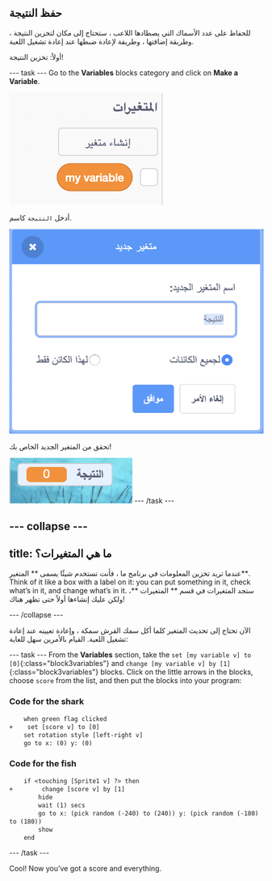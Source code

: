 ## حفظ النتيجة

للحفاظ على عدد الأسماك التي يصطادها اللاعب ، ستحتاج إلى مكان لتخزين النتيجة ، وطريقة إضافتها ، وطريقة لإعادة ضبطها عند إعادة تشغيل اللعبة.

أولاً: تخزين النتيجة!

\--- task \--- Go to the **Variables** blocks category and click on **Make a Variable**.

![](images/catch5.png)

أدخل ` النتيجة ` كاسم.

![](images/catch6.png)

تحقق من المتغير الجديد الخاص بك!

![The Score variable is displayed on the stage](images/scoreVariableStage.png) \--- /task \---

## \--- collapse \---

## title: ما هي المتغيرات؟

عندما تريد تخزين المعلومات في برنامج ما ، فأنت تستخدم شيئًا يسمى ** المتغير**. Think of it like a box with a label on it: you can put something in it, check what’s in it, and change what’s in it. ستجد المتغيرات في قسم ** المتغيرات **، ولكن عليك إنشاءها أولاً حتى تظهر هناك!

\--- /collapse \---

الآن تحتاج إلى تحديث المتغير كلما أكل سمك القرش سمكة ، وإعادة تعيينه عند إعادة تشغيل اللعبة. القيام بالأمرين سهل للغاية:

\--- task \--- From the **Variables** section, take the `set [my variable v] to [0]`{:class="block3variables"} and `change [my variable v] by [1]`{:class="block3variables"} blocks. Click on the little arrows in the blocks, choose `score` from the list, and then put the blocks into your program:

### Code for the shark

```blocks3
    when green flag clicked
+    set [score v] to [0]
    set rotation style [left-right v]
    go to x: (0) y: (0)
```

### Code for the fish

```blocks3
    if <touching [Sprite1 v] ?> then
+        change [score v] by [1]
        hide
        wait (1) secs
        go to x: (pick random (-240) to (240)) y: (pick random (-180) to (180))
        show
    end
```

\--- /task \---

Cool! Now you’ve got a score and everything.
